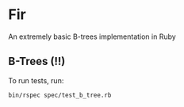 # Fir
An extremely basic B-trees implementation in Ruby

## B-Trees (!!)

To run tests, run: 
```
bin/rspec spec/test_b_tree.rb
```